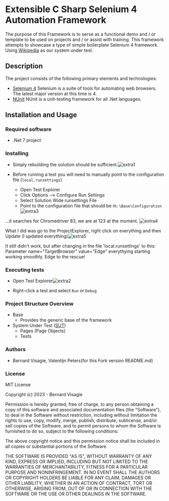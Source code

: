 # Extensible C Sharp Selenium 4 Automation Framework

The purpose of this Framework is to serve as a functional demo and / or template to be used on projects and / or assist
with training. This framework attempts to showcase a type of simple boilerplate Selenium 4 framework.
Using [Wikipedia](https://www.wikipedia.org/) as our system under test.

## Description

The project consists of the following primary elements and technologies:

* [Selenium 4](https://www.selenium.dev/) Selenium is a suite of tools for automating web browsers. The latest major
  version at this time is 4.
* [NUnit](https://nunit.org/) NUnit is a unit-testing framework for all .Net languages.

## Installation and Usage

### Required software

* .Net 7 project

### Installing

* Simply rebuilding the solution should be sufficient.![extra1](https://github.com/valentijnpeters/extensible-csharp-selenium-4-automation-framework/assets/49692812/17d3f80f-1fba-41ef-8c95-4b861262fbfa)

* Before running a test you will need to manually point to the configuration file (`local.runsettings`)
    * Open Test Explorer
    * Click Options --> Configure Run Settings
    * Select Solution Wide runsettings File
    * Point to the configuration file that should be in: `\Base\Configuration`![extra3](https://github.com/valentijnpeters/extensible-csharp-selenium-4-automation-framework/assets/49692812/b1963feb-f352-4500-a05a-f92c55419589)


...it searches for Chromedriver 83, we are at 123 at the moment.
![extra4](https://github.com/valentijnpeters/extensible-csharp-selenium-4-automation-framework/assets/49692812/2ffa7934-3974-4e1b-9eff-0f019d2603ba)


What I did was go to the ProjectExplorer, right click on everything and then Update (I updated everything)![extra5](https://github.com/valentijnpeters/extensible-csharp-selenium-4-automation-framework/assets/49692812/f71e88b3-5662-4f5c-a5fc-f85e26f4fc67)

It still didn't work, but after changing in the file 'local.runsettings' to this: Parameter name="TargetBrowser" value="Edge"  everythying starting working smoothly. Edge to the rescue!

### Executing tests

* Open Test Explorer![extra2](https://github.com/valentijnpeters/extensible-csharp-selenium-4-automation-framework/assets/49692812/6b229095-039d-4819-beb1-022e644cbd4f)

* Right-click a test and select `Run` or `Debug`

### Project Structure Overview

* Base
  * Provides the generic base of the framework
* System Under Test ([SUT](https://en.wikipedia.org/wiki/System_under_test))
    * Pages (Page Objects)
    * Tests

### Authors

* Bernard Visagie, Valentijn Peters(for this Fork version README.md)

### License

MIT License

Copyright (c) 2023 - Bernard Visagie

Permission is hereby granted, free of charge, to any person obtaining a copy
of this software and associated documentation files (the "Software"), to deal
in the Software without restriction, including without limitation the rights
to use, copy, modify, merge, publish, distribute, sublicense, and/or sell
copies of the Software, and to permit persons to whom the Software is
furnished to do so, subject to the following conditions:

The above copyright notice and this permission notice shall be included in all
copies or substantial portions of the Software.

THE SOFTWARE IS PROVIDED "AS IS", WITHOUT WARRANTY OF ANY KIND, EXPRESS OR
IMPLIED, INCLUDING BUT NOT LIMITED TO THE WARRANTIES OF MERCHANTABILITY,
FITNESS FOR A PARTICULAR PURPOSE AND NONINFRINGEMENT. IN NO EVENT SHALL THE
AUTHORS OR COPYRIGHT HOLDERS BE LIABLE FOR ANY CLAIM, DAMAGES OR OTHER
LIABILITY, WHETHER IN AN ACTION OF CONTRACT, TORT OR OTHERWISE, ARISING FROM,
OUT OF OR IN CONNECTION WITH THE SOFTWARE OR THE USE OR OTHER DEALINGS IN THE
SOFTWARE.
